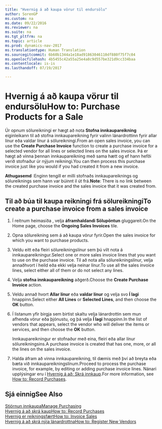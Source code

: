 ```yaml
---
title: "Hvernig á að kaupa vörur til endursölu"
author: SorenGP
ms.custom: na
ms.date: 09/22/2016
ms.reviewer: na
ms.suite: na
ms.tgt_pltfrm: na
ms.topic: article
ms.prod: dynamics-nav-2017
ms.translationtype: Human Translation
ms.sourcegitcommit: 6b60b1344a1e18ad91863046110df880f75f7c04
ms.openlocfilehash: 4b5455c42a55a25e4a8c9d557be321d9cc334baa
ms.contentlocale: is-is
ms.lasthandoff: 07/19/2017

---
```


# <a name="how-to-purchase-products-for-a-sale"></a><span data-ttu-id="74e07-102">Hvernig á að kaupa vörur til endursölu</span><span class="sxs-lookup"><span data-stu-id="74e07-102">How to: Purchase Products for a Sale</span></span>
<span data-ttu-id="74e07-103">Úr opnum sölureikningi er hægt að nota **Stofna innkaupareikning** eiginleikann til að stofna innkaupareikning fyrir valinn lánardrottinn fyrir allar línur eða valdar línur á sölureikningi.</span><span class="sxs-lookup"><span data-stu-id="74e07-103">From an open sales invoice, you can use the **Create Purchase Invoice** function to create a purchase invoice for a selected vendor for all lines or selected lines on the sales invoice.</span></span> <span data-ttu-id="74e07-104">Þá er hægt að vinna þennan innkaupareikning með sama hætt og ef hann hefði verið stofnaður úr nýjum reikningi.</span><span class="sxs-lookup"><span data-stu-id="74e07-104">You can then process this purchase invoice just like you would if you had created it from a new invoice.</span></span>

<span data-ttu-id="74e07-105">**Athugasemd** :Enginn tengill er milli stofnaðs innkaupareiknings og sölureiknings sem hann var búinnt il út frá.</span><span class="sxs-lookup"><span data-stu-id="74e07-105">**Note**: There is no link between the created purchase invoice and the sales invoice that it was created from.</span></span>

## <a name="to-create-a-purchase-invoice-from-a-sales-invoice"></a><span data-ttu-id="74e07-106">Til að búa til kaupa reikningi frá sölureikningi</span><span class="sxs-lookup"><span data-stu-id="74e07-106">To create a purchase invoice from a sales invoice</span></span>
1. <span data-ttu-id="74e07-107">Í reitnum heimasíða , velja **áframhaldandi Sölupöntun** gluggareit.</span><span class="sxs-lookup"><span data-stu-id="74e07-107">On the Home page, choose the **Ongoing Sales Invoices** tile.</span></span>
2. <span data-ttu-id="74e07-108">Opna sölureikning sem á að kaupa vörur fyrir.</span><span class="sxs-lookup"><span data-stu-id="74e07-108">Open the sales invoice for which you want to purchase products.</span></span>
3. <span data-ttu-id="74e07-109">Veldu eitt eða fleiri sölureikningslínur sem þú vilt nota á innkaupareikningur.</span><span class="sxs-lookup"><span data-stu-id="74e07-109">Select one or more sales invoice lines that you want to use on the purchase invoice.</span></span> <span data-ttu-id="74e07-110">Til að nota alla sölureikningslínur, velja annaðhvort í heild eða ekki velja neinar línur.</span><span class="sxs-lookup"><span data-stu-id="74e07-110">To use all the sales invoice lines, select either all of them or do not select any lines.</span></span>
4. <span data-ttu-id="74e07-111">Velja **stofna innkaupareikning** aðgerð.</span><span class="sxs-lookup"><span data-stu-id="74e07-111">Choose the **Create Purchase Invoice** action.</span></span>
5. <span data-ttu-id="74e07-112">Veldu annað hvort **Allar línur** eða  **valdar línur** og velja svo **Í lagi** hnappinn.</span><span class="sxs-lookup"><span data-stu-id="74e07-112">Select either **All Lines** or **Selected Lines**, and then choose the **OK** button.</span></span>  
6. <span data-ttu-id="74e07-113">Í listanum yfir birgja sem birtist skaltu velja lánardrottin sem mun afhenda vörur eða þjónustu, og þá velja **Í lagi** hnappinn.</span><span class="sxs-lookup"><span data-stu-id="74e07-113">In the list of vendors that appears, select the vendor who will deliver the items or services, and then choose the **OK** button.</span></span>

    <span data-ttu-id="74e07-114">Innkaupareikningur er stofnaður með eina, fleiri eða allar línur sölureikningsins.</span><span class="sxs-lookup"><span data-stu-id="74e07-114">A purchase invoice is created that has one, more, or all the lines on the sales invoice.</span></span>
7. <span data-ttu-id="74e07-115">Halda áfram að vinna innkaupareikning, til dæmis með því að breyta eða bæta við innkaupareikningslínum.</span><span class="sxs-lookup"><span data-stu-id="74e07-115">Proceed to process the purchase invoice, for example, by editing or adding purchase invoice lines.</span></span> <span data-ttu-id="74e07-116">Nánari upplýsingar eru í [Hvernig á að: Skrá innkaup](purchasing-how-record-purchases.md).</span><span class="sxs-lookup"><span data-stu-id="74e07-116">For more information, see [How to: Record Purchases](purchasing-how-record-purchases.md).</span></span>

## <a name="see-also"></a><span data-ttu-id="74e07-117">Sjá einnig</span><span class="sxs-lookup"><span data-stu-id="74e07-117">See Also</span></span>
[<span data-ttu-id="74e07-118">Stjórnun innkaupa</span><span class="sxs-lookup"><span data-stu-id="74e07-118">Manage Purchasing</span></span>](purchasing-manage-purchasing.md)  
[<span data-ttu-id="74e07-119">Hvernig á að skrá kaup</span><span class="sxs-lookup"><span data-stu-id="74e07-119">How to: Record Purchases</span></span>](purchasing-how-record-purchases.md)  
[<span data-ttu-id="74e07-120">Hvernig er reikningsfært</span><span class="sxs-lookup"><span data-stu-id="74e07-120">How to: Invoice Sales</span></span>](sales-how-invoice-sales.md)  
[<span data-ttu-id="74e07-121">Hvernig á að skrá nýja lánardrottna</span><span class="sxs-lookup"><span data-stu-id="74e07-121">How to: Register New Vendors</span></span>](purchasing-how-register-new-vendors.md)

